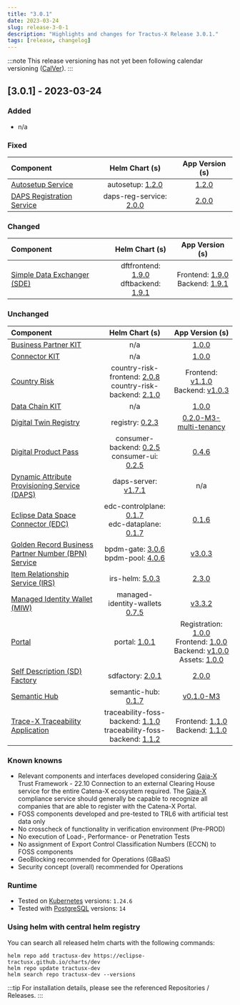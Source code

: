 ```yaml
---
title: "3.0.1"
date: 2023-03-24
slug: release-3-0-1
description: "Highlights and changes for Tractus-X Release 3.0.1."
tags: [release, changelog]
---
```


:::note
This release versioning has not yet been following calendar versioning ([CalVer](https://calver.org/)).
:::

## [3.0.1] - 2023-03-24

### Added

- n/a

### Fixed

| Component | Helm Chart (s) | App Version (s) |
|:---|:---:|:---:|
| [Autosetup Service](https://github.com/eclipse-tractusx/autosetup-backend) | autosetup: [1.2.0](https://github.com/eclipse-tractusx/autosetup-backend/releases/tag/autosetup-1.2.0) | [1.2.0](https://github.com/eclipse-tractusx/autosetup-backend/releases/tag/1.2.0) |
| [DAPS Registration Service](https://github.com/eclipse-tractusx/daps-registration-service/) | daps-reg-service: [2.0.0](https://github.com/eclipse-tractusx/daps-registration-service/releases/tag/daps-reg-service-2.0.0) | [2.0.0](https://github.com/eclipse-tractusx/daps-registration-service/releases/tag/2.0.0) |

### Changed

| Component | Helm Chart (s) | App Version (s) |
|:---|:---:|:---:|
| [Simple Data Exchanger (SDE)](https://github.com/eclipse-tractusx/dft-frontend) | dftfrontend: [1.9.0](https://github.com/eclipse-tractusx/dft-frontend/releases/tag/dftfrontend-1.9.0)<br/>dftbackend: [1.9.1](https://github.com/eclipse-tractusx/dft-backend/releases/tag/dftbackend-1.9.1) | Frontend: [1.9.0](https://github.com/eclipse-tractusx/dft-frontend/releases/tag/1.9.0)<br/>Backend: [1.9.1](https://github.com/eclipse-tractusx/dft-backend/releases/tag/1.9.1) |

### Unchanged

| Component | Helm Chart (s) | App Version (s) |
|:---|:---:|:---:|
| [Business Partner KIT](https://eclipse-tractusx.github.io/docs/category/business-partner-kit/) | n/a | [1.0.0](https://eclipse-tractusx.github.io/docs/kits/business-partner-kit/changelog) |
| [Connector KIT](https://eclipse-tractusx.github.io/docs/category/connector-kit/) | n/a | [1.0.0](https://eclipse-tractusx.github.io/docs/kits/product-edc/CHANGELOG) |
| [Country Risk](https://github.com/eclipse-tractusx/vas-country-risk-frontend) | country-risk-frontend: [2.0.8](https://github.com/eclipse-tractusx/vas-country-risk-frontend/releases/tag/country-risk-frontend-2.0.8)<br/>country-risk-backend: [2.1.0](https://github.com/eclipse-tractusx/vas-country-risk-backend/releases/tag/country-risk-backend-2.1.0) | Frontend: [v1.1.0](https://github.com/eclipse-tractusx/vas-country-risk-frontend/releases/tag/v1.1.0)<br/> Backend: [v1.0.3](https://github.com/eclipse-tractusx/vas-country-risk-backend/releases/tag/v1.0.3) |
| [Data Chain KIT](https://eclipse-tractusx.github.io/docs/kits/data-chain-kit/changelog/) | n/a | [1.0.0](https://eclipse-tractusx.github.io/docs/kits/data-chain-kit/changelog) |
| [Digital Twin Registry](https://github.com/eclipse-tractusx/sldt-digital-twin-registry) | registry: [0.2.3](https://github.com/eclipse-tractusx/sldt-digital-twin-registry/releases/tag/v0.2.0-M3-multi-tenancy) | [0.2.0-M3-multi-tenancy](https://github.com/eclipse-tractusx/sldt-digital-twin-registry/releases/tag/v0.2.0-M3-multi-tenancy) |
| [Digital Product Pass](https://github.com/eclipse-tractusx/digital-product-pass) | consumer-backend: [0.2.5](https://github.com/eclipse-tractusx/digital-product-pass/releases/tag/consumer-backend-0.2.5)<br/>consumer-ui: [0.2.5](https://github.com/eclipse-tractusx/digital-product-pass/releases/tag/consumer-ui-0.2.4) | [0.4.6](https://github.com/eclipse-tractusx/digital-product-pass/releases/tag/v0.4.6) |
| [Dynamic Attribute Provisioning Service (DAPS)](https://github.com/eclipse-tractusx/daps-helm-chart/) | daps-server: [v1.7.1](https://github.com/eclipse-tractusx/daps-helm-chart/releases/tag/v1.7.1) | n/a |
| [Eclipse Data Space Connector (EDC)](https://github.com/eclipse-tractusx/tractusx-edc) | edc-controlplane: [0.1.7](https://github.com/eclipse-tractusx/tractusx-edc/releases/tag/edc-controlplane-0.1.7)<br/>edc-dataplane: [0.1.7](https://github.com/eclipse-tractusx/tractusx-edc/releases/tag/edc-dataplane-0.1.7) | [0.1.6](https://github.com/eclipse-tractusx/tractusx-edc/releases/tag/0.1.6) |
| [Golden Record Business Partner Number (BPN) Service](https://github.com/eclipse-tractusx/bpdm) | bpdm-gate: [3.0.6](https://github.com/eclipse-tractusx/bpdm/releases/tag/bpdm-gate-3.0.6)<br/>bpdm-pool: [4.0.6](https://github.com/eclipse-tractusx/bpdm/releases/tag/bpdm-pool-4.0.6) | [v3.0.3](https://github.com/eclipse-tractusx/bpdm/releases/tag/v3.0.3) |
| [Item Relationship Service (IRS)](https://github.com/eclipse-tractusx/item-relationship-service) | irs-helm: [5.0.3](https://github.com/eclipse-tractusx/item-relationship-service/releases/tag/irs-helm-5.0.3) | [2.3.0](https://github.com/eclipse-tractusx/item-relationship-service/releases/tag/2.3.0) |
| [Managed Identity Wallet (MIW)](https://github.com/eclipse-tractusx/managed-identity-wallets) | managed-identity-wallets [0.7.5](https://github.com/eclipse-tractusx/managed-identity-wallets/releases/tag/managed-identity-wallets-0.7.5) | [v3.3.2](https://github.com/eclipse-tractusx/managed-identity-wallets/releases/tag/v3.3.2) |
| [Portal](https://github.com/eclipse-tractusx/portal-frontend) | portal: [1.0.1](https://github.com/eclipse-tractusx/portal-cd/releases/tag/portal-1.0.1) | Registration: [1.0.0](https://github.com/eclipse-tractusx/portal-frontend-registration/releases/tag/1.0.0)<br/>Frontend: [1.0.0](https://github.com/eclipse-tractusx/portal-frontend/releases/tag/1.0.0)<br/>Backend: [v1.0.0](https://github.com/eclipse-tractusx/portal-backend/releases/tag/v1.0.0)<br/> Assets: [1.0.0](https://github.com/eclipse-tractusx/portal-assets/releases/tag/1.0.0) |
| [Self Description (SD) Factory](https://github.com/eclipse-tractusx/sd-factory) | sdfactory: [2.0.1](https://github.com/eclipse-tractusx/sd-factory/releases/tag/sdfactory-2.0.1) | [2.0.0](https://github.com/eclipse-tractusx/sd-factory/releases/tag/2.0.0) |
| [Semantic Hub](https://github.com/eclipse-tractusx/sldt-semantic-hub) | semantic-hub: [0.1.7](https://github.com/eclipse-tractusx/sldt-semantic-hub/releases/tag/semantic-hub-0.1.7) | [v0.1.0-M3](https://github.com/eclipse-tractusx/sldt-semantic-hub/releases/tag/v0.1.0-M3) |
| [Trace-X Traceability Application](https://github.com/eclipse-tractusx/traceability-foss-frontend) | traceability-foss-backend: [1.1.0](https://github.com/eclipse-tractusx/traceability-foss-frontend/releases/tag/traceability-foss-frontend-1.1.0)<br/>traceability-foss-backend: [1.1.2](https://github.com/eclipse-tractusx/traceability-foss-backend/releases/tag/helm-charts-1.1.2) | Frontend: [1.1.0](https://github.com/eclipse-tractusx/traceability-foss-frontend/releases/tag/1.1.0)<br/>Backend: [1.1.0](https://github.com/eclipse-tractusx/traceability-foss-backend/releases/tag/1.1.0) |

### Known knowns

- Relevant components and interfaces developed considering [Gaia-X](https://gaia-x.eu/) Trust Framework - 22.10
Connection to an external Clearing House service for the entire Catena-X ecosystem required.
The [Gaia-X](https://gaia-x.eu/) compliance service should generally be capable to recognize all companies that are able to register with the Catena-X Portal.
- FOSS components developed and pre-tested to TRL6 with artificial test data only
- No crosscheck of functionality in verification environment (Pre-PROD)
- No execution of Load-, Performance- or Penetration Tests
- No assignment of Export Control Classification Numbers (ECCN) to FOSS components
- GeoBlocking recommended for Operations (GBaaS)
- Security concept (overall) recommended for Operations

### Runtime

- Tested on [Kubernetes](https://en.wikipedia.org/wiki/Kubernetes) versions: `1.24.6`
- Tested with [PostgreSQL](https://en.wikipedia.org/wiki/PostgreSQL) versions: `14`

### Using helm with central helm registry

You can search all released helm charts with the following commands:
```shell
helm repo add tractusx-dev https://eclipse-tractusx.github.io/charts/dev
helm repo update tractusx-dev
helm search repo tractusx-dev --versions
```

:::tip
For installation details, please see the referenced Repositories / Releases.
:::


